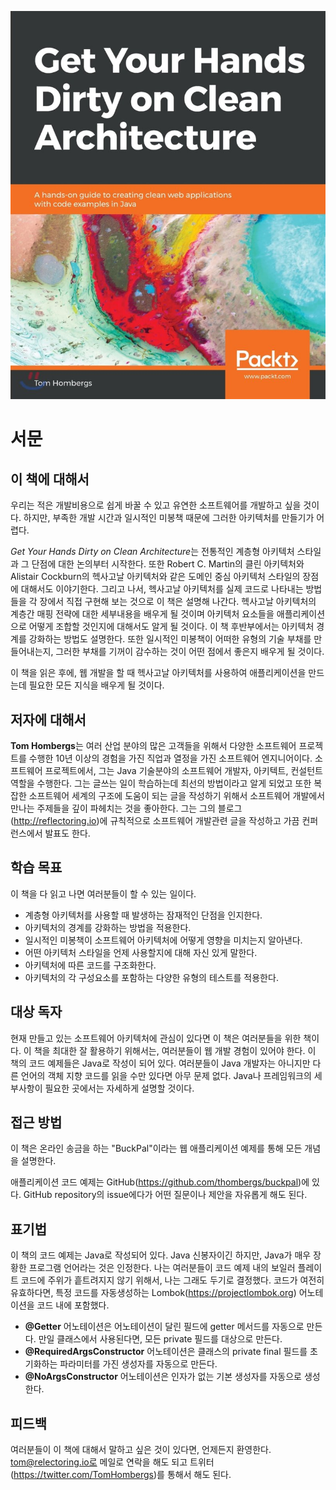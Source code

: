 ![Get Your Hands Dirty on Clean Architecture](chapter-00.assets/800x0.jpeg)















# 서문



## 이 책에 대해서

우리는 적은 개발비용으로 쉽게 바꿀 수 있고 유연한 소프트웨어를 개발하고 싶을 것이다. 하지만, 부족한 개발 시간과 일시적인 미봉책 때문에 그러한 아키텍처를 만들기가 어렵다.

*Get Your Hands Dirty on Clean Architecture*는 전통적인 계층형 아키텍처 스타일과 그 단점에 대한 논의부터 시작한다. 또한 Robert C. Martin의 클린 아키텍처와 Alistair Cockburn의 헥사고날 아키텍처와 같은 도메인 중심 아키텍처 스타일의 장점에 대해서도 이야기한다. 그리고 나서, 헥사고날 아키텍처를 실제 코드로 나타내는 방법들을 각 장에서 직접 구현해 보는 것으로 이 책은 설명해 나간다. 헥사고날 아키텍처의 계층간 매핑 전략에 대한 세부내용을 배우게 될 것이며 아키텍처 요소들을 애플리케이션으로 어떻게 조합할 것인지에 대해서도 알게 될 것이다. 이 책 후반부에서는 아키텍처 경계를 강화하는 방법도 설명한다. 또한 일시적인 미봉책이 어떠한 유형의 기술 부채를 만들어내는지, 그러한 부채를 기꺼이 감수하는 것이 어떤 점에서 좋은지 배우게 될 것이다.

이 책을 읽은 후에, 웹 개발을 할 때 헥사고날 아키텍처를 사용하여 애플리케이션을 만드는데 필요한 모든 지식을 배우게 될 것이다.



## 저자에 대해서

**Tom Hombergs**는 여러 산업 분야의 많은 고객들을 위해서 다양한 소프트웨어 프로젝트를 수행한 10년 이상의 경험을 가진 직업과 열정을 가진 소프트웨어 엔지니어이다. 소프트웨어 프로젝트에서, 그는 Java 기술분야의 소프트웨어 개발자, 아키텍트, 컨설턴트 역할을 수행한다. 그는 글쓰는 일이 학습하는데 최선의 방법이라고 알게 되었고 또한 복잡한 소프트웨어 세계의 구조에 도움이 되는 글을 작성하기 위해서 소프트웨어 개발에서 만나는 주제들을 깊이 파헤치는 것을 좋아한다. 그는 그의 블로그(http://reflectoring.io)에 규칙적으로 소프트웨어 개발관련 글을 작성하고 가끔 컨퍼런스에서 발표도 한다.



## 학습 목표

이 책을 다 읽고 나면 여러분들이 할 수 있는 일이다.

* 계층형 아키텍처를 사용할 때 발생하는 잠재적인 단점을 인지한다.
* 아키텍처의 경계를 강화하는 방법을 적용한다.
* 일시적인 미봉책이 소프트웨어 아키텍처에 어떻게 영향을 미치는지 알아낸다.
* 어떤 아키텍처 스타일을 언제 사용할지에 대해 자신 있게 말한다.
* 아키텍처에 따른 코드를 구조화한다.
* 아키텍처의 각 구성요소를 포함하는 다양한 유형의 테스트를 적용한다.



## 대상 독자

현재 만들고 있는 소프트웨어 아키텍처에 관심이 있다면 이 책은 여러분들을 위한 책이다. 이 책을 최대한 잘 활용하기 위해서는, 여러분들이 웹 개발 경험이 있어야 한다. 이 책의 코드 예제들은 Java로 작성이 되어 있다. 여러분들이 Java 개발자는 아니지만 다른 언어의 객체 지향 코드를 읽을 수만 있다면 아무 문제 없다. Java나 프레임워크의 세부사항이 필요한 곳에서는 자세하게 설명할 것이다.



## 접근 방법

이 책은 온라인 송금을 하는 "BuckPal"이라는 웹 애플리케이션 예제를 통해 모든 개념을 설명한다.

애플리케이션 코드 예제는 GitHub(https://github.com/thombergs/buckpal)에 있다. GitHub repository의 issue에다가 어떤 질문이나 제안을 자유롭게 해도 된다.



## 표기법

이 책의 코드 예제는 Java로 작성되어 있다. Java 신봉자이긴 하지만, Java가 매우 장황한 프로그램 언어라는 것은 인정한다. 나는 여러분들이 코드 예제 내의 보일러 플레이트 코드에 주위가 흩트려지지 않기 위해서, 나는 그래도 두기로 결정했다. 코드가 여전히 유효하다면, 특정 코드를 자동생성하는 Lombok(https://projectlombok.org) 어노테이션을 코드 내에 포함했다.

* **@Getter** 어노테이션은 어노테이션이 달린 필드에 getter 메서드를 자동으로 만든다. 만일 클래스에서 사용된다면, 모든 private 필드를 대상으로 만든다.
* **@RequiredArgsConstructor** 어노테이션은 클래스의 private final 필드를 초기화하는 파라미터를 가진 생성자를 자동으로 만든다.
* **@NoArgsConstructor** 어노테이션은 인자가 없는 기본 생성자를 자동으로 생성한다.



## 피드백

여러분들이 이 책에 대해서 말하고 싶은 것이 있다면, 언제든지 환영한다. tom@relectoring.io로 메일로 연락을 해도 되고 트위터(https://twitter.com/TomHombergs)를 통해서 해도 된다.





